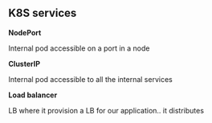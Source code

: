 ## K8S services

**NodePort**

Internal pod accessible on a port in a node

**ClusterIP**

Internal pod accessible to all the internal services

**Load balancer**

LB where it provision a LB for our application.. it distributes